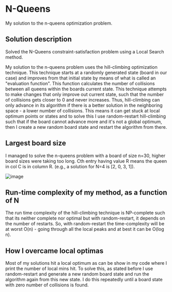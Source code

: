 # N-Queens
My solution to the n-queens optimization problem.

## Solution description
Solved the N-Queens constraint-satisfaction problem using a Local Search method.

My solution to the n-queens problem uses the hill-climbing optimization technique. This technique starts at a randomly generated state (board in our case) and improves from that initial state by means of what is called an "evaluation function". This function calculates the number of collisions between all queens within the boards current state. This technique attempts to make changes that only improve out current state, such that the number of collisions gets closer to 0 and never increases. Thus, hill-climbing can only advance in its algorithm if there is a better solution in the neighboring space - a lower number of collisions. This means it can get stuck at local optimum points or states and to solve this I use random-restart hill-climbing such that if the board cannot advance more and it's not a global optimum, then I create a new random board state and restart the algorithm from there.

## Largest board size
I managed to solve the n-queens problem with a board of size n=30, higher board sizes were taking too long. Cth entry having value R means the queen in col C is in column R. (e.g., a solution for N=4 is [2, 0, 3, 1]).

![image](https://user-images.githubusercontent.com/67278226/231536979-63a78833-3685-497e-86f3-094f4070bf53.png)

## Run-time complexity of my method, as a function of N
The run time complexity of the hill-climbing technique is NP-complete such that its neither complete nor optimal but with random-restart, it depends on the number of restarts. So, with random-restart the time-complexity will be at worst O(n) - going through all the local peaks and at best it can be O(log n).

## How I overcame local optimas
Most of my solutions hit a local optimum as can be show in my code where I print the number of local mins hit. To solve this, as stated before I use random-restart and generate a new random board state and run the algorithm again from this new state. I do this repeatedly until a board state with zero number of collisions is found.
